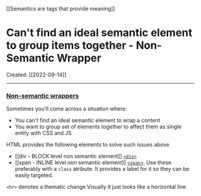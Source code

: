 [[Semantics are tags that provide meaning]]

# Can't find an ideal semantic element to group items together - Non-Semantic Wrapper
Created:  [[2022-09-14]]

---
### [Non-semantic wrappers](https://developer.mozilla.org/en-US/docs/Learn/HTML/Introduction_to_HTML/Document_and_website_structure#non-semantic_wrappers "Permalink to Non-semantic wrappers")
Sometimes you'll come across a situation where:
- You can't find an ideal semantic element to wrap a content 
- You want to group set of elements together to affect them as single entity with CSS and JS

HTML provides the following elements to solve such issues above
- [[div - BLOCK level non semantic element]] [`<div>`](https://developer.mozilla.org/en-US/docs/Web/HTML/Element/div) 
- [[span - INLINE level non semantic element]] [`<span>`](https://developer.mozilla.org/en-US/docs/Web/HTML/Element/span). 
Use these preferably with a `class` atribute. It provides a label for it so they can be easily targeted.


`<hr>` denotes a thematic change
Visually it just looks like a horizontal line













